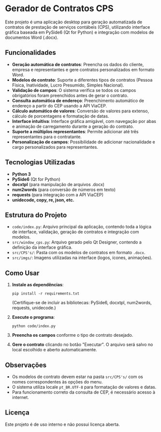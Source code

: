 # Gerador de Contratos CPS

Este projeto é uma aplicação desktop para geração automatizada de contratos de prestação de serviços contábeis (CPS), utilizando interface gráfica baseada em PySide6 (Qt for Python) e integração com modelos de documentos Word (.docx).

## Funcionalidades

- **Geração automática de contratos**: Preencha os dados do cliente, empresa e representantes e gere contratos personalizados em formato Word.
- **Modelos de contrato**: Suporte a diferentes tipos de contratos (Pessoa Física, Inatividade, Lucro Presumido, Simples Nacional).
- **Validação de campos**: O sistema verifica se todos os campos obrigatórios foram preenchidos antes de gerar o contrato.
- **Consulta automática de endereço**: Preenchimento automático de endereço a partir do CEP usando a API ViaCEP.
- **Cálculo automático de valores**: Conversão de valores para extenso, cálculo de porcentagens e formatação de datas.
- **Interface intuitiva**: Interface gráfica amigável, com navegação por abas e animação de carregamento durante a geração do contrato.
- **Suporte a múltiplos representantes**: Permite adicionar até três representantes para o contratante.
- **Personalização de campos**: Possibilidade de adicionar nacionalidade e cargo personalizados para representantes.

## Tecnologias Utilizadas

- **Python 3**
- **PySide6** (Qt for Python)
- **docxtpl** (para manipulação de arquivos .docx)
- **num2words** (para conversão de números em texto)
- **requests** (para integração com a API ViaCEP)
- **unidecode, copy, re, json, etc.**

## Estrutura do Projeto

- `code/index.py`: Arquivo principal da aplicação, contendo toda a lógica de interface, validação, geração de contratos e integração com modelos.
- `src/window_cps.py`: Arquivo gerado pelo Qt Designer, contendo a definição da interface gráfica.
- `src/CPS's/`: Pasta com os modelos de contratos em formato `.docx`.
- `src/imgs/`: Imagens utilizadas na interface (logos, ícones, animações).

## Como Usar

1. **Instale as dependências**:
    ```
    pip install -r requirements.txt
    ```
    (Certifique-se de incluir as bibliotecas: PySide6, docxtpl, num2words, requests, unidecode.)

2. **Execute o programa**:
    ```
    python code/index.py
    ```

3. **Preencha os campos** conforme o tipo de contrato desejado.

4. **Gere o contrato** clicando no botão "Executar". O arquivo será salvo no local escolhido e aberto automaticamente.

## Observações

- Os modelos de contrato devem estar na pasta `src/CPS's/` com os nomes correspondentes às opções do menu.
- O sistema utiliza locale `pt_BR.UTF-8` para formatação de valores e datas.
- Para funcionamento correto da consulta de CEP, é necessário acesso à internet.

## Licença

Este projeto é de uso interno e não possui licença aberta.